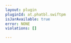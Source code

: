 ```yaml
---
layout: plugin
pluginId: at.phatbl.swiftpm
isJarAvailable: true
error: NONE
violations: []

---
```

